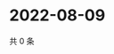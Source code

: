 # 2022-08-09

共 0 条

<!-- BEGIN WEIBO -->
<!-- 最后更新时间 Tue Aug 09 2022 08:34:43 GMT+0800 (China Standard Time) -->

<!-- END WEIBO -->
